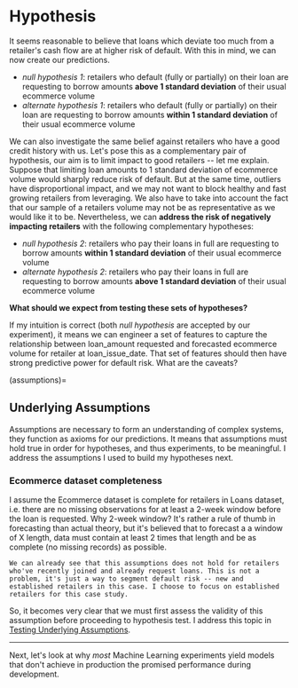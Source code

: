 # Hypothesis

It seems reasonable to believe that loans which deviate too much from a retailer's cash flow are at higher risk of default. With this in mind, we can now create our predictions.
 - *null hypothesis 1*: retailers who default (fully or partially) on their loan are requesting to borrow amounts **above 1 standard deviation** of their usual ecommerce volume
 - *alternate hypothesis 1*: retailers who default (fully or partially) on their loan are requesting to borrow amounts **within 1 standard deviation** of their usual ecommerce volume

We can also investigate the same belief against retailers who have a good credit history with us. Let's pose this as a complementary pair of hypothesis, our aim is to limit impact to good retailers -- let me explain. Suppose that limiting loan amounts to 1 standard deviation of ecommerce volume would sharply reduce risk of default. But at the same time, outliers have disproportional impact, and we may not want to block healthy and fast growing retailers from leveraging. We also have to take into account the fact that our sample of a retailers volume may not be as representative as we would like it to be. Nevertheless, we can **address the risk of negatively impacting retailers** with the following complementary hypotheses:
 - *null hypothesis 2*: retailers who pay their loans in full are requesting to borrow amounts **within 1 standard deviation** of their usual ecommerce volume
 - *alternate hypothesis 2*: retailers who pay their loans in full are requesting to borrow amounts **above 1 standard deviation** of their usual ecommerce volume

**What should we expect from testing these sets of hypotheses?**

If my intuition is correct (both *null hypothesis* are accepted by our experiment), it means we can engineer a set of features to capture the relationship between loan_amount requested and forecasted ecommerce volume for retailer at loan_issue_date. That set of features should then have strong predictive power for default risk. What are the caveats?

(assumptions)=
## Underlying Assumptions
Assumptions are necessary to form an understanding of complex systems, they function as axioms for our predictions. It means that assumptions must hold true in order for hypotheses, and thus experiments, to be meaningful. I address the assumptions I used to build my hypotheses next.

### Ecommerce dataset completeness
I assume the Ecommerce dataset is complete for retailers in Loans dataset, i.e. there are no missing observations for at least a 2-week window before the loan is requested. Why 2-week window? It's rather a rule of thumb in forecasting than actual theory, but it's believed that to forecast a a window of X length, data must contain at least 2 times that length and be as complete (no missing records) as possible.

```{note}
We can already see that this assumptions does not hold for retailers who've recently joined and already request loans. This is not a problem, it's just a way to segment default risk -- new and established retailers in this case. I choose to focus on established retailers for this case study.
```

So, it becomes very clear that we must first assess the validity of this assumption before proceeding to hypothesis test. I address this topic in [Testing Underlying Assumptions](../experiments/test-assumption.md).

---

Next, let's look at why *most* Machine Learning experiments yield models that don't achieve in production the promised performance during development.